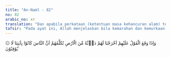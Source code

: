 ```yaml
---
title: "An-Naml - 82"
no: 82
arabic_no: ٨٢
translation: "Dan apabila perkataan (ketentuan masa kehancuran alam) telah berlaku atas mereka, Kami keluarkan makhluk bergerak yang bernyawa dari bumi yang akan mengatakan kepada mereka bahwa manusia dahulu tidak yakin kepada ayat-ayat Kami. "
tafsir: "Pada ayat ini, Allah menjelaskan bila kemarahan dan kemurkaan-Nya telah dijatuhkan kepada manusia yang durhaka, karena meninggalkan perintah dan mengotori kemurnian agama-Nya, maka pada saat menjelang datangnya hari Kiamat, binatang-binatang melata keluar dari bumi dan berbicara kepada mereka dengan lidah yang fasih, bahwa kebanyakan manusia tidak yakin kepada ayat-ayat Allah, dan tidak percaya akan datangnya hari Kiamat. Ucapan dari binatang melata itu mengandung cercaan dan peringatan yang sangat keras kepada manusia yang berada di sekelilingnya. Keanehan yang akan terjadi sebelum kiamat, di mana seekor binatang melata dapat berbicara memberi peringatan kepada orang-orang yang durhaka, tidak mustahil bagi Allah. Ia dapat memberi kemampuan kepada binatang tersebut untuk berbicara pada saat itu, sesuai dengan firman-Nya:\n\nMereka berkata, \"Allah yang telah menjadikan kami dapat bicara pasti juga dapat menjadikan segala sesuatu dapat berbicara.\" (Fussilat/41: 21)\n\nMengenai keluarnya binatang melata dianggap sebagai masalah gaib karena bentuk dan sifatnya tidak disebutkan dalam Al-Qur'an. Keterangan mengenai hal ini hanya terdapat dalam hadis. Di antaranya adalah hadis yang diriwayatkan oleh Muslim dari 'Abdullah bin amr:\n\n'Abdullah bin 'Amr berkata, \"Aku menghafal sebuah hadis dari Rasulullah saw yang tidak akan aku lupakan. Aku mendengar beliau bersabda, 'Tanda-tanda akan (datangnya kiamat) yang pertama kali muncul adalah terbitnya matahari dari sebelah barat dan keluarnya binatang melata kepada manusia di pagi hari. Manakala salah satu dari dua peristiwa ini terjadi, maka yang satu lagi segera menyusul setelahnya.\" (Riwayat Muslim)"
---
```


۞ وَاِذَا وَقَعَ الْقَوْلُ عَلَيْهِمْ اَخْرَجْنَا لَهُمْ دَاۤبَّةً مِّنَ الْاَرْضِ تُكَلِّمُهُمْ اَنَّ النَّاسَ كَانُوْا بِاٰيٰتِنَا لَا يُوْقِنُوْنَ ࣖ
